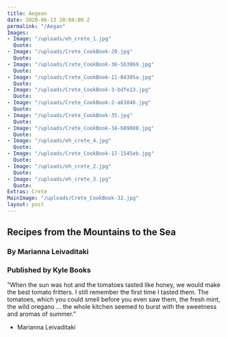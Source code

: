 ```yaml
---
title: Aegean
date: 2020-06-13 20:04:00 Z
permalink: "/Aegan"
Images:
- Image: "/uploads/eh_crete_1.jpg"
  Quote: 
- Image: "/uploads/Crete_CookBook-20.jpg"
  Quote: 
- Image: "/uploads/Crete_CookBook-36-5b3869.jpg"
  Quote: 
- Image: "/uploads/Crete_CookBook-11-04305a.jpg"
  Quote: 
- Image: "/uploads/Crete_CookBook-3-bdfe13.jpg"
  Quote: 
- Image: "/uploads/Crete_CookBook-2-a63846.jpg"
  Quote: 
- Image: "/uploads/Crete_CookBook-35.jpg"
  Quote: 
- Image: "/uploads/Crete_CookBook-34-b89088.jpg"
  Quote: 
- Image: "/uploads/eh_crete_4.jpg"
  Quote: 
- Image: "/uploads/Crete_CookBook-17-1545eb.jpg"
  Quote: 
- Image: "/uploads/eh_crete_2.jpg"
  Quote: 
- Image: "/uploads/eh_crete_3.jpg"
  Quote: 
Extras: Crete
MainImage: "/uploads/Crete_CookBook-32.jpg"
layout: post
---
```


## Recipes from the Mountains to the Sea
### By Marianna Leivaditaki 
### Published by Kyle Books

"When the sun was hot and the tomatoes tasted like honey, we would make the best tomato fritters. I still remember the first time I tasted them. The tomatoes, which you could smell before you even saw them, the fresh mint, the wild oregano
... the whole kitchen seemed to burst with the sweetness and aromas of summer."

- Marianna Leivaditaki